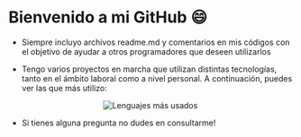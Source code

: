 # Bienvenido a mi GitHub 😄

* Siempre incluyo archivos readme.md y comentarios en mis códigos con el objetivo de ayudar a otros programadores que deseen utilizarlos

* Tengo varios proyectos en marcha que utilizan distintas tecnologías, tanto en el ámbito laboral como a nivel personal. A continuación, puedes ver las que más utilizo:

<p align="center">
  <img align="center" src="https://github-readme-stats.vercel.app/api/top-langs/?username=ale6100&layout=pie&theme=algolia&locale=es&langs_count=10&size_weight=0.5&count_weight=0.5" alt="Lenguajes más usados"/>
</p>

* Si tienes alguna pregunta no dudes en consultarme!
